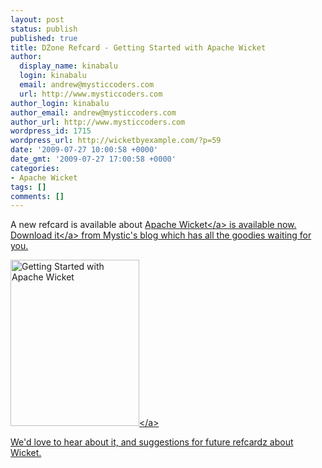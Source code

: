 ```yaml
---
layout: post
status: publish
published: true
title: DZone Refcard - Getting Started with Apache Wicket
author:
  display_name: kinabalu
  login: kinabalu
  email: andrew@mysticcoders.com
  url: http://www.mysticcoders.com
author_login: kinabalu
author_email: andrew@mysticcoders.com
author_url: http://www.mysticcoders.com
wordpress_id: 1715
wordpress_url: http://wicketbyexample.com/?p=59
date: '2009-07-27 10:00:58 +0000'
date_gmt: '2009-07-27 17:00:58 +0000'
categories:
- Apache Wicket
tags: []
comments: []
---
```

<p>A new refcard is available about <a href="http:&#47;&#47;wicket.apache.org" target="_blank">Apache Wicket<&#47;a> is available now.  <a href="http:&#47;&#47;www.mysticcoders.com&#47;blog&#47;2009&#47;07&#47;27&#47;dzone-refcard-getting-started-with-apache-wicket&#47;">Download it<&#47;a> from Mystic's blog which has all the goodies waiting for you.</p>
<p><a href="http:&#47;&#47;www.mysticcoders.com&#47;blog&#47;2009&#47;07&#47;27&#47;dzone-refcard-getting-started-with-apache-wicket&#47;"><img src="http:&#47;&#47;www.mysticcoders.com&#47;wp-content&#47;uploads&#47;2009&#47;07&#47;118731.png" alt="Getting Started with Apache Wicket" title="Getting Started with Apache Wicket" width="206" height="266" class="alignnone size-full wp-image-61" &#47;><&#47;a></p>
<p>We'd love to hear about it, and suggestions for future refcardz about Wicket.</p>
